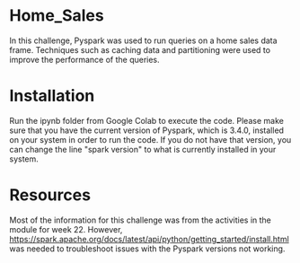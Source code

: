 # Home_Sales

In this challenge, Pyspark was used to run queries on a home sales data frame.  Techniques such as caching data and partitioning were used to improve the performance of the queries.  

# Installation

Run the ipynb folder from Google Colab to execute the code.  Please make sure that you have the current version of Pyspark, which is 3.4.0, installed on your system in order to run the code.  If you do not have that version, you can change the line "spark version" to what is currently installed in your system. 

# Resources

Most of the information for this challenge was from the activities in the module for week 22.  However, https://spark.apache.org/docs/latest/api/python/getting_started/install.html was needed to troubleshoot issues with the Pyspark versions not working.
